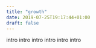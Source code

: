 ```yaml
---
title: "growth"
date: 2019-07-25T19:17:44+01:00
draft: false
---
```


intro
intro
intro
intro
intro
intro
